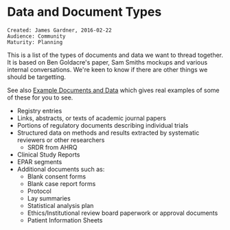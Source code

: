 # Data and Document Types

~~~
Created: James Gardner, 2016-02-22
Audience: Community
Maturity: Planning
~~~

This is a list of the types of documents and data we want to thread together.
It is based on Ben Goldacre's paper, Sam Smiths mockups and various internal
conversations. We're keen to know if there are other things we should be
targetting.

See also [Example Documents and Data](example_data_and_docs.md) which
gives real examples of some of these for you to see.

* Registry entries
* Links, abstracts, or texts of academic journal papers
* Portions of regulatory documents describing individual trials
* Structured data on methods and results extracted by systematic reviewers or other researchers
  * SRDR from AHRQ
* Clinical Study Reports
* EPAR segments
* Additional documents such as:
  * Blank consent forms
  * Blank case report forms
  * Protocol
  * Lay summaries
  * Statistical analysis plan
  * Ethics/Institutional review board paperwork or approval documents
  * Patient Information Sheets

